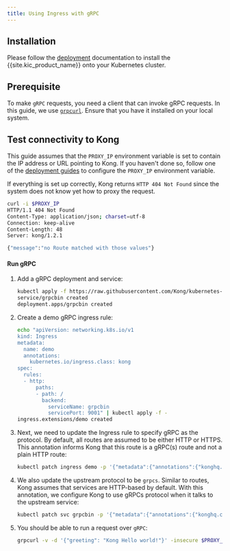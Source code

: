 ```yaml
---
title: Using Ingress with gRPC
---
```


## Installation

Please follow the [deployment](/kubernetes-ingress-controller/{{page.kong_version}}/deployment/overview/) documentation to install
the {{site.kic_product_name}} onto your Kubernetes cluster.

## Prerequisite

To make `gRPC` requests, you need a client that can invoke gRPC requests.
In this guide, we use
[`grpcurl`](https://github.com/fullstorydev/grpcurl#installation).
Ensure that you have it installed on your local system.

## Test connectivity to Kong

This guide assumes that the `PROXY_IP` environment variable is
set to contain the IP address or URL pointing to Kong.
If you haven't done so, follow one of the
[deployment guides](/kubernetes-ingress-controller/{{page.kong_version}}/deployment/overview) to configure the `PROXY_IP` environment variable.

If everything is set up correctly, Kong returns
`HTTP 404 Not Found` since the system does not know yet how to proxy the request. 

```bash
curl -i $PROXY_IP
HTTP/1.1 404 Not Found
Content-Type: application/json; charset=utf-8
Connection: keep-alive
Content-Length: 48
Server: kong/1.2.1

{"message":"no Route matched with those values"}
```

#### Run gRPC

1. Add a gRPC deployment and service:

    ```bash
    kubectl apply -f https://raw.githubusercontent.com/Kong/kubernetes-ingress-controller/v2.1.1/deploy/manifests/sample-apps/grpc.yaml
    service/grpcbin created
    deployment.apps/grpcbin created
    ```
2. Create a demo gRPC ingress rule:

    ```bash
    echo "apiVersion: networking.k8s.io/v1
    kind: Ingress
    metadata:
      name: demo
      annotations:
        kubernetes.io/ingress.class: kong
    spec:
      rules:
      - http:
          paths:
          - path: /
            backend:
              serviceName: grpcbin
              servicePort: 9001" | kubectl apply -f -
    ingress.extensions/demo created
    ```

3. Next, we need to update the Ingress rule to specify gRPC as the protocol.
By default, all routes are assumed to be either HTTP or HTTPS. This annotation
informs Kong that this route is a gRPC(s) route and not a plain HTTP route:

    ```bash
    kubectl patch ingress demo -p '{"metadata":{"annotations":{"konghq.com/protocols":"grpc,grpcs"}}}'
    ```

4. We also update the upstream protocol to be `grpcs`.
Similar to routes, Kong assumes that services are HTTP-based by default.
With this annotation, we configure Kong to use gRPCs protocol when it
talks to the upstream service:

    ```bash
    kubectl patch svc grpcbin -p '{"metadata":{"annotations":{"konghq.com/protocol":"grpcs"}}}'
    ```

5. You should be able to run a request over `gRPC`:

    ```bash
    grpcurl -v -d '{"greeting": "Kong Hello world!"}' -insecure $PROXY_IP:443 hello.HelloService.SayHello
    ```
